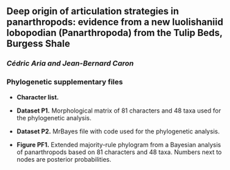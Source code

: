 ## Deep origin of articulation strategies in panarthropods: evidence from a new luolishaniid lobopodian (Panarthropoda) from the Tulip Beds, Burgess Shale
### *Cédric Aria and Jean-Bernard Caron*



### Phylogenetic supplementary files

+ **Character list.**

+ **Dataset P1.** Morphological matrix of 81 characters and 48 taxa used for the phylogenetic analysis.

+ **Dataset P2.** MrBayes file with code used for the phylogenetic analysis.

+ **Figure PF1.** Extended majority-rule phylogram from a Bayesian analysis of panarthropods based on 81 characters and 48 taxa. Numbers next to nodes are posterior probabilities.
